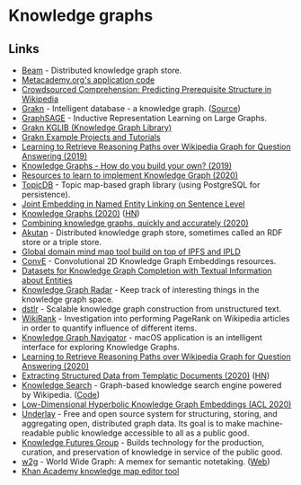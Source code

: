 # Knowledge graphs

## Links

* [Beam](https://github.com/eBay/beam) - Distributed knowledge graph store.
* [Metacademy.org's application code](https://github.com/metacademy/metacademy-application)
* [Crowdsourced Comprehension: Predicting Prerequisite Structure in Wikipedia](http://talukdar.net/papers/crowdcomp-bea7.pdf)
* [Grakn](https://grakn.ai/) - Intelligent database - a knowledge graph. \([Source](https://github.com/graknlabs/grakn)\)
* [GraphSAGE](http://snap.stanford.edu/graphsage/) - Inductive Representation Learning on Large Graphs.
* [Grakn KGLIB \(Knowledge Graph Library\)](https://github.com/graknlabs/kglib)
* [Grakn Example Projects and Tutorials](https://github.com/graknlabs/examples)
* [Learning to Retrieve Reasoning Paths over Wikipedia Graph for Question Answering \(2019\)](https://arxiv.org/abs/1911.10470)
* [Knowledge Graphs - How do you build your own? \(2019\)](https://www.reddit.com/r/MachineLearning/comments/bd4zrl/d_knowledge_graphs_how_do_you_build_your_own/)
* [Resources to learn to implement Knowledge Graph \(2020\)](https://www.reddit.com/r/MachineLearning/comments/et705g/r_p_resources_to_learn_to_implement_knowledge/)
* [TopicDB](https://github.com/brettkromkamp/topic-db) - Topic map-based graph library \(using PostgreSQL for persistence\).
* [Joint Embedding in Named Entity Linking on Sentence Level](https://arxiv.org/pdf/2002.04936.pdf)
* [Knowledge Graphs \(2020\)](https://arxiv.org/abs/2003.02320) \([HN](https://news.ycombinator.com/item?id=22504133)\)
* [Combining knowledge graphs, quickly and accurately \(2020\)](https://www.amazon.science/blog/combining-knowledge-graphs-quickly-and-accurately)
* [Akutan](https://github.com/eBay/akutan) - Distributed knowledge graph store, sometimes called an RDF store or a triple store.
* [Global domain mind map tool build on top of IPFS and IPLD](https://github.com/interplanetarymindmap/mind-map)
* [ConvE](https://github.com/TimDettmers/ConvE) - Convolutional 2D Knowledge Graph Embeddings resources.
* [Datasets for Knowledge Graph Completion with Textual Information about Entities](https://github.com/villmow/datasets_knowledge_embedding)
* [Knowledge Graph Radar](https://github.com/brettkromkamp/knowledge-graph-radar) - Keep track of interesting things in the knowledge graph space.
* [dstlr](https://github.com/dstlry/dstlr) - Scalable knowledge graph construction from unstructured text.
* [WikiRank](https://github.com/turtlesoupy/WikiRank) - Investigation into performing PageRank on Wikipedia articles in order to quantify influence of different items.
* [Knowledge Graph Navigator](http://knowledgegraphnavigator.com/) - macOS application is an intelligent interface for exploring Knowledge Graphs.
* [Learning to Retrieve Reasoning Paths over Wikipedia Graph for Question Answering \(2020\)](https://arxiv.org/abs/1911.10470)
* [Extracting Structured Data from Templatic Documents \(2020\)](https://ai.googleblog.com/2020/06/extracting-structured-data-from.html) \([HN](https://news.ycombinator.com/item?id=23502131)\)
* [Knowledge Search](http://knowledgesearch.us/) - Graph-based knowledge search engine powered by Wikipedia. \([Code](https://github.com/marksibrahim/knowledge_search)\)
* [Low-Dimensional Hyperbolic Knowledge Graph Embeddings \(ACL 2020\)](https://www.youtube.com/watch?v=Yf03-CBYKe4)
* [Underlay](https://www.underlay.org/) - Free and open source system for structuring, storing, and aggregating open, distributed graph data. Its goal is to make machine-readable public knowledge accessible to all as a public good.
* [Knowledge Futures Group](https://www.knowledgefutures.org/) - Builds technology for the production, curation, and preservation of knowledge in service of the public good.
* [w2g](https://github.com/w2g/w2g) - World Wide Graph: A memex for semantic notetaking. \([Web](https://graph.global/?id=)\)
* [Khan Academy knowledge map editor tool](https://github.com/beneater/kmap-editor)

